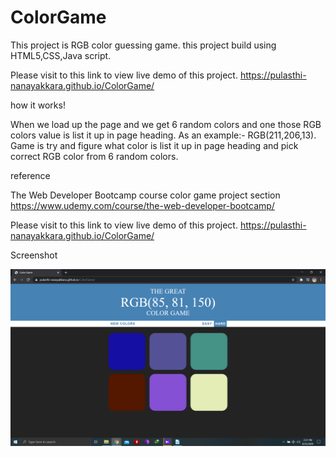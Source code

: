 # ColorGame
This project is RGB color guessing game. 
this project build using HTML5,CSS,Java script.

Please visit to this link to view live demo of this project.
https://pulasthi-nanayakkara.github.io/ColorGame/ 


   how it works!

When we load up the page and we get 6 random colors  and one those RGB colors value  is list it up in page heading. As an example:- RGB(211,206,13). Game is try and figure what color is list it up in page heading and pick correct RGB color from 6 random colors. 

   reference
   
   
  The Web Developer Bootcamp course color game project section
 https://www.udemy.com/course/the-web-developer-bootcamp/
 
 
 Please visit to this link to view live demo of this project.
https://pulasthi-nanayakkara.github.io/ColorGame/ 

Screenshot

<img src="Screenshot/ss.png">


